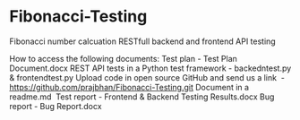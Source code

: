 # Fibonacci-Testing
Fibonacci number calcuation RESTfull backend and frontend API testing

How to access the following documents:
    Test plan - Test Plan Document.docx
    REST API tests in a Python test framework - backedntest.py & frontendtest.py
    Upload code in open source GitHub and send us a link  - https://github.com/prajbhan/Fibonacci-Testing.git
    Document in a readme.md 
   	Test report - Frontend & Backend Testing Results.docx
    Bug report - Bug Report.docx
